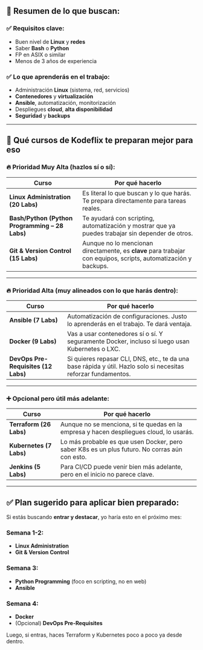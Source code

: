 ## 🎯 **Resumen de lo que buscan:**

### ✅ Requisitos clave:

* Buen nivel de **Linux** y **redes**
* Saber **Bash** o **Python**
* FP en ASIX o similar
* Menos de 3 años de experiencia

### ✅ Lo que aprenderás en el trabajo:

* Administración **Linux** (sistema, red, servicios)
* **Contenedores** y **virtualización**
* **Ansible**, automatización, monitorización
* Despliegues **cloud**, **alta disponibilidad**
* **Seguridad** y **backups**

---

## 📘 Qué cursos de Kodeflix te preparan mejor para eso

### 🔥 Prioridad Muy Alta (hazlos sí o sí):

| Curso                                          | Por qué hacerlo                                                                                                 |
| ---------------------------------------------- | --------------------------------------------------------------------------------------------------------------- |
| **Linux Administration (20 Labs)**             | Es literal lo que buscan y lo que harás. Te prepara directamente para tareas reales.                            |
| **Bash/Python (Python Programming – 28 Labs)** | Te ayudará con scripting, automatización y mostrar que ya puedes trabajar sin depender de otros.                |
| **Git & Version Control (15 Labs)**            | Aunque no lo mencionan directamente, es **clave** para trabajar con equipos, scripts, automatización y backups. |

---

### 🔥 Prioridad Alta (muy alineados con lo que harás dentro):

| Curso                               | Por qué hacerlo                                                                                                |
| ----------------------------------- | -------------------------------------------------------------------------------------------------------------- |
| **Ansible (7 Labs)**                | Automatización de configuraciones. Justo lo aprenderás en el trabajo. Te dará ventaja.                         |
| **Docker (9 Labs)**                 | Vas a usar contenedores sí o sí. Y seguramente Docker, incluso si luego usan Kubernetes o LXC.                 |
| **DevOps Pre-Requisites (12 Labs)** | Si quieres repasar CLI, DNS, etc., te da una base rápida y útil. Hazlo solo si necesitas reforzar fundamentos. |

---

### ➕ Opcional pero útil más adelante:

| Curso                   | Por qué hacerlo                                                                               |
| ----------------------- | --------------------------------------------------------------------------------------------- |
| **Terraform (26 Labs)** | Aunque no se menciona, si te quedas en la empresa y hacen despliegues cloud, lo usarás.       |
| **Kubernetes (7 Labs)** | Lo más probable es que usen Docker, pero saber K8s es un plus futuro. No corras aún con esto. |
| **Jenkins (5 Labs)**    | Para CI/CD puede venir bien más adelante, pero en el inicio no parece clave.                  |

---

## ✅ Plan sugerido para aplicar bien preparado:

Si estás buscando **entrar y destacar**, yo haría esto en el próximo mes:

### Semana 1-2:

* **Linux Administration**
* **Git & Version Control**

### Semana 3:

* **Python Programming** (foco en scripting, no en web)
* **Ansible**

### Semana 4:

* **Docker**
* (Opcional) **DevOps Pre-Requisites**

Luego, si entras, haces Terraform y Kubernetes poco a poco ya desde dentro.
